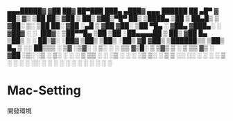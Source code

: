  ▄▄▄█████▓   ▓██   ██▓    ██▀███      ███▄ ▄███▓  ▄▄▄         ██████   ██ ▄█▀
 ▓  ██▒ ▓▒    ▒██  ██▒   ▓██ ▒ ██▒   ▓██▒▀█▀ ██▒ ▒████▄     ▒██    ▒   ██▄█▒
 ▒ ▓██░ ▒░     ▒██ ██░   ▓██ ░▄█ ▒   ▓██    ▓██░ ▒██  ▀█▄   ░ ▓██▄    ▓███▄░
 ░ ▓██▓ ░      ░ ▐██▓░   ▒██▀▀█▄     ▒██    ▒██  ░██▄▄▄▄██    ▒   ██▒ ▓██ █▄
   ▒██▒ ░      ░ ██▒▓░   ░██▓ ▒██▒   ▒██▒   ░██▒  ▓█   ▓██▒ ▒██████▒▒ ▒██▒ █▄
   ▒ ░░         ██▒▒▒    ░ ▒▓ ░▒▓░   ░ ▒░   ░  ░  ▒▒   ▓▒█░ ▒ ▒▓▒ ▒ ░ ▒ ▒▒ ▓▒
     ░        ▓██ ░▒░      ░▒ ░ ▒░   ░  ░      ░   ▒   ▒▒ ░ ░ ░▒  ░ ░ ░ ░▒ ▒░
   ░          ▒ ▒ ░░       ░░   ░    ░      ░      ░   ▒    ░  ░  ░   ░ ░░ ░
              ░ ░           ░               ░          ░  ░        ░  ░  ░
              ░ ░

# Mac-Setting
開發環境
